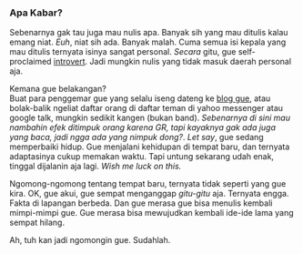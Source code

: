 ### Apa Kabar?

Sebenarnya gak tau juga mau nulis apa. Banyak sih yang mau ditulis kalau emang niat. _Euh_, niat sih ada. Banyak malah. Cuma semua isi kepala yang mau ditulis ternyata isinya sangat personal. _Secara_ gitu, gue self-proclaimed [introvert](http://www.thefreedictionary.com/self-proclaimed). Jadi mungkin nulis yang tidak masuk daerah personal aja.

Kemana gue belakangan?  
Buat para penggemar gue yang selalu iseng dateng ke [blog gue](http://kriwil.com), atau bolak-balik ngeliat daftar orang di daftar teman di yahoo messenger atau google talk, mungkin sedikit kangen (bukan band). _Sebenarnya di sini mau nambahin efek ditimpuk orang karena GR, tapi kayaknya gak ada juga yang baca, jadi ngga ada yang nimpuk dong?_. _Let say_, gue sedang memperbaiki hidup. Gue menjalani kehidupan di tempat baru, dan ternyata adaptasinya cukup memakan waktu. Tapi untung sekarang udah enak, tinggal dijalanin aja lagi. _Wish me luck on this._

Ngomong-ngomong tentang tempat baru, ternyata tidak seperti yang gue kira. OK, gue akui, gue sempat menganggap _gitu-gitu_ aja. Ternyata engga. Fakta di lapangan berbeda. Dan gue merasa gue  bisa menulis kembali mimpi-mimpi gue. Gue merasa bisa mewujudkan kembali ide-ide lama yang sempat hilang.

Ah, tuh kan jadi ngomongin gue. Sudahlah.

<!-- METADATA: {"time": "2007-09-27 06:29:56", "title": "Apa Kabar?"} -->
